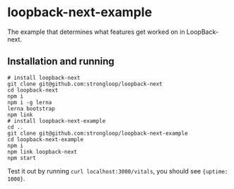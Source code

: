 # loopback-next-example
The example that determines what features get worked on in LoopBack-next.

## Installation and running

```
# install loopback-next
git clone git@github.com:strongloop/loopback-next
cd loopback-next
npm i
npm i -g lerna
lerna bootstrap
npm link
# install loopback-next-example
cd ..
git clone git@github.com:strongloop/loopback-next-example
cd loopback-next-example
npm i
npm link loopback-next
npm start
```

Test it out by running `curl localhost:3000/vitals`, you should see `{uptime: 1000}`.
